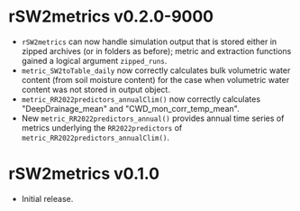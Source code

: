 # rSW2metrics v0.2.0-9000
* `rSW2metrics` can now handle simulation output that is stored either in
  zipped archives (or in folders as before); metric and extraction functions
  gained a logical argument `zipped_runs`.
* `metric_SW2toTable_daily` now correctly calculates
  bulk volumetric water content (from soil moisture content) for the case when
  volumetric water content was not stored in output object.
* `metric_RR2022predictors_annualClim()` now correctly calculates
  "DeepDrainage_mean" and "CWD_mon_corr_temp_mean".
* New `metric_RR2022predictors_annual()` provides annual time series of
  metrics underlying the `RR2022predictors` of
  `metric_RR2022predictors_annualClim()`.

# rSW2metrics v0.1.0
* Initial release.
